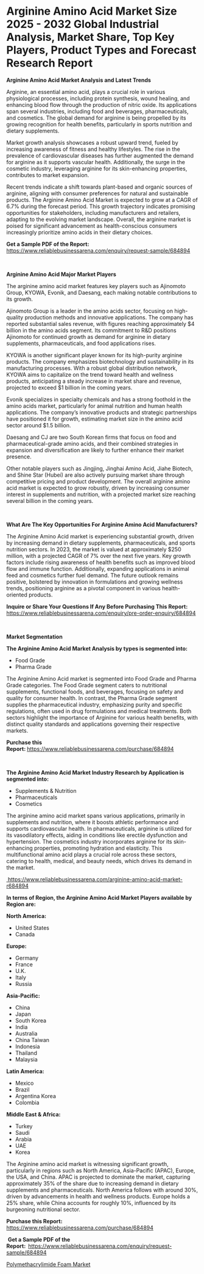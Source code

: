 <p><h1>Arginine Amino Acid Market Size 2025 - 2032 Global Industrial Analysis, Market Share, Top Key Players, Product Types and Forecast Research Report</h1></p><p><strong>Arginine Amino Acid Market Analysis and Latest Trends</strong></p>
<p><p>Arginine, an essential amino acid, plays a crucial role in various physiological processes, including protein synthesis, wound healing, and enhancing blood flow through the production of nitric oxide. Its applications span several industries, including food and beverages, pharmaceuticals, and cosmetics. The global demand for arginine is being propelled by its growing recognition for health benefits, particularly in sports nutrition and dietary supplements. </p><p>Market growth analysis showcases a robust upward trend, fueled by increasing awareness of fitness and healthy lifestyles. The rise in the prevalence of cardiovascular diseases has further augmented the demand for arginine as it supports vascular health. Additionally, the surge in the cosmetic industry, leveraging arginine for its skin-enhancing properties, contributes to market expansion.</p><p>Recent trends indicate a shift towards plant-based and organic sources of arginine, aligning with consumer preferences for natural and sustainable products. The Arginine Amino Acid Market is expected to grow at a CAGR of 6.7% during the forecast period. This growth trajectory indicates promising opportunities for stakeholders, including manufacturers and retailers, adapting to the evolving market landscape. Overall, the arginine market is poised for significant advancement as health-conscious consumers increasingly prioritize amino acids in their dietary choices.</p></p>
<p><strong>Get a Sample PDF of the Report:&nbsp;</strong> <a href="https://www.reliablebusinessarena.com/enquiry/request-sample/684894?utm_campaign=3118&utm_medium=2&utm_source=Github&utm_content=ia&utm_term=02042025&utm_id=arginine-amino-acid">https://www.reliablebusinessarena.com/enquiry/request-sample/684894</a></p>
<p>&nbsp;</p>
<p><strong>Arginine Amino Acid Major Market Players</strong></p>
<p><p>The arginine amino acid market features key players such as Ajinomoto Group, KYOWA, Evonik, and Daesang, each making notable contributions to its growth.</p><p>Ajinomoto Group is a leader in the amino acids sector, focusing on high-quality production methods and innovative applications. The company has reported substantial sales revenue, with figures reaching approximately $4 billion in the amino acids segment. Its commitment to R&D positions Ajinomoto for continued growth as demand for arginine in dietary supplements, pharmaceuticals, and food applications rises.</p><p>KYOWA is another significant player known for its high-purity arginine products. The company emphasizes biotechnology and sustainability in its manufacturing processes. With a robust global distribution network, KYOWA aims to capitalize on the trend toward health and wellness products, anticipating a steady increase in market share and revenue, projected to exceed $1 billion in the coming years.</p><p>Evonik specializes in specialty chemicals and has a strong foothold in the amino acids market, particularly for animal nutrition and human health applications. The company’s innovative products and strategic partnerships have positioned it for growth, estimating market size in the amino acid sector around $1.5 billion.</p><p>Daesang and CJ are two South Korean firms that focus on food and pharmaceutical-grade amino acids, and their combined strategies in expansion and diversification are likely to further enhance their market presence.</p><p>Other notable players such as Jingjing, Jinghai Amino Acid, Jiahe Biotech, and Shine Star (Hubei) are also actively pursuing market share through competitive pricing and product development. The overall arginine amino acid market is expected to grow robustly, driven by increasing consumer interest in supplements and nutrition, with a projected market size reaching several billion in the coming years.</p></p>
<p>&nbsp;</p>
<p><strong>What Are The Key Opportunities For Arginine Amino Acid Manufacturers?</strong></p>
<p><p>The Arginine Amino Acid market is experiencing substantial growth, driven by increasing demand in dietary supplements, pharmaceuticals, and sports nutrition sectors. In 2023, the market is valued at approximately $250 million, with a projected CAGR of 7% over the next five years. Key growth factors include rising awareness of health benefits such as improved blood flow and immune function. Additionally, expanding applications in animal feed and cosmetics further fuel demand. The future outlook remains positive, bolstered by innovation in formulations and growing wellness trends, positioning arginine as a pivotal component in various health-oriented products.</p></p>
<p><strong>Inquire or Share Your Questions If Any Before Purchasing This Report:</strong> <a href="https://www.reliablebusinessarena.com/enquiry/pre-order-enquiry/684894?utm_campaign=3118&utm_medium=2&utm_source=Github&utm_content=ia&utm_term=02042025&utm_id=arginine-amino-acid">https://www.reliablebusinessarena.com/enquiry/pre-order-enquiry/684894</a></p>
<p>&nbsp;</p>
<p><strong>Market Segmentation</strong></p>
<p><strong>The Arginine Amino Acid Market Analysis by types is segmented into:</strong></p>
<p><ul><li>Food Grade</li><li>Pharma Grade</li></ul></p>
<p><p>The Arginine Amino Acid market is segmented into Food Grade and Pharma Grade categories. The Food Grade segment caters to nutritional supplements, functional foods, and beverages, focusing on safety and quality for consumer health. In contrast, the Pharma Grade segment supplies the pharmaceutical industry, emphasizing purity and specific regulations, often used in drug formulations and medical treatments. Both sectors highlight the importance of Arginine for various health benefits, with distinct quality standards and applications governing their respective markets.</p></p>
<p><strong>Purchase this Report:&nbsp;</strong><a href="https://www.reliablebusinessarena.com/purchase/684894?utm_campaign=3118&utm_medium=2&utm_source=Github&utm_content=ia&utm_term=02042025&utm_id=arginine-amino-acid">https://www.reliablebusinessarena.com/purchase/684894</a></p>
<p>&nbsp;</p>
<p><strong>The Arginine Amino Acid Market Industry Research by Application is segmented into:</strong></p>
<p><ul><li>Supplements & Nutrition</li><li>Pharmaceuticals</li><li>Cosmetics</li></ul></p>
<p><p>The arginine amino acid market spans various applications, primarily in supplements and nutrition, where it boosts athletic performance and supports cardiovascular health. In pharmaceuticals, arginine is utilized for its vasodilatory effects, aiding in conditions like erectile dysfunction and hypertension. The cosmetics industry incorporates arginine for its skin-enhancing properties, promoting hydration and elasticity. This multifunctional amino acid plays a crucial role across these sectors, catering to health, medical, and beauty needs, which drives its demand in the market.</p></p>
<p><a href="https://www.reliablebusinessarena.com/arginine-amino-acid-market-r684894?utm_campaign=3118&utm_medium=2&utm_source=Github&utm_content=ia&utm_term=02042025&utm_id=arginine-amino-acid">&nbsp;https://www.reliablebusinessarena.com/arginine-amino-acid-market-r684894</a></p>
<p><strong>In terms of Region, the Arginine Amino Acid Market Players available by Region are:</strong></p>
<p>
    <p> <strong> North America: </strong>
        <ul>
            <li>United States</li>
            <li>Canada</li>
        </ul>
        </p> 
    <p> <strong> Europe: </strong>
        <ul>
            <li>Germany</li>
            <li>France</li>
            <li>U.K.</li>
            <li>Italy</li>
            <li>Russia</li>
        </ul>
        </p> 
    <p> <strong> Asia-Pacific: </strong>
        <ul>
            <li>China</li>
            <li>Japan</li>
            <li>South Korea</li>
            <li>India</li>
            <li>Australia</li>
            <li>China Taiwan</li>
            <li>Indonesia</li>
            <li>Thailand</li>
            <li>Malaysia</li>
        </ul>
        </p> 
    <p> <strong> Latin America: </strong>
        <ul>
            <li>Mexico</li>
            <li>Brazil</li>
            <li>Argentina Korea</li>
            <li>Colombia</li>
        </ul>
        </p> 
    <p> <strong> Middle East & Africa: </strong>
        <ul>
            <li>Turkey</li>
            <li>Saudi</li>
            <li>Arabia</li>
            <li>UAE</li>
            <li>Korea</li>
        </ul>
    </p>
    </p>
<p><p>The Arginine amino acid market is witnessing significant growth, particularly in regions such as North America, Asia-Pacific (APAC), Europe, the USA, and China. APAC is projected to dominate the market, capturing approximately 35% of the share due to increasing demand in dietary supplements and pharmaceuticals. North America follows with around 30%, driven by advancements in health and wellness products. Europe holds a 25% share, while China accounts for roughly 10%, influenced by its burgeoning nutritional sector.</p></p>
<p><strong>Purchase this Report: </strong><a href="https://www.reliablebusinessarena.com/purchase/684894?utm_campaign=3118&utm_medium=2&utm_source=Github&utm_content=ia&utm_term=02042025&utm_id=arginine-amino-acid">https://www.reliablebusinessarena.com/purchase/684894</a></p>
<p>&nbsp;<strong>Get a Sample PDF of the Report:&nbsp;&nbsp;</strong><a href="https://www.reliablebusinessarena.com/enquiry/request-sample/684894?utm_campaign=3118&utm_medium=2&utm_source=Github&utm_content=ia&utm_term=02042025&utm_id=arginine-amino-acid">https://www.reliablebusinessarena.com/enquiry/request-sample/684894</a></p>
<p><strong></strong></p>
<p><p><a href="https://github.com/felishtimoti/Market-Research-Report-List-1/blob/main/polymethacrylimide-foam-market.md?utm_campaign=3118&utm_medium=2&utm_source=Github&utm_content=ia&utm_term=02042025&utm_id=arginine-amino-acid">Polymethacrylimide Foam Market</a></p></p>